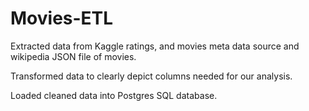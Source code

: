# Movies-ETL

Extracted data from Kaggle ratings, and movies meta data source and wikipedia JSON file of movies. 

Transformed data to clearly depict columns needed for our analysis.

Loaded cleaned data into Postgres SQL database. 
